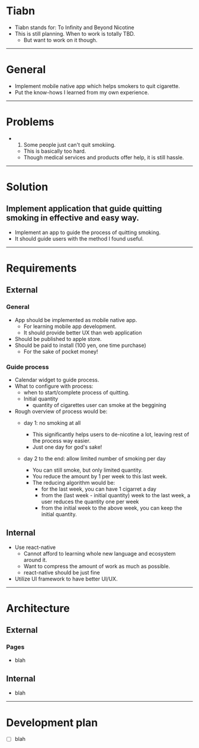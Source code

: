 <!--
{
  "type": "task",
  "tags": ["project"]
}
-->
# Tiabn
- Tiabn stands for: To Infinity and Beyond Nicotine
- This is still planning. When to work is totally TBD.
  - But want to work on it though.

---

# General
- Implement mobile native app which helps smokers to quit cigarette.
- Put the know-hows I learned from my own experience.

---

# Problems
- 1. Some people just can't quit smokiing.
  - This is basically too hard.
  - Though medical services and products offer help, it is still hassle.

---

# Solution
## Implement application that guide quitting smoking in effective and easy way.
- Implement an app to guide the process of quitting smoking.
- It should guide users with the method I found useful.

---

# Requirements
## External
### General
- App should be implemented as mobile native app.
  - For learning mobile app development.
  - It should provide better UX than web application
- Should be published to apple store.
- Should be paid to install (100 yen, one time purchase)
  - For the sake of pocket money!

### Guide process
- Calendar widget to guide process.
- What to configure with process:
  - when to start/complete process of quitting.
  - Initial quantity
    - quantity of cigarettes user can smoke at the beggining
- Rough overview of process would be:
  - day 1: no smoking at all
    - This significantly helps users to de-nicotine a lot, leaving rest of the process way easier.
    - Just one day for god's sake!
  - day 2 to the end: allow limited number of smoking per day

    - You can still smoke, but only limited quantity.
    - You reduce the amount by 1 per week to this last week.
    - The reducing algorithm would be:
      - for the last week, you can have 1 cigarret a day
      - from the (last week - initial quantity) week to the last week, a user reduces the quantity one per week
      - from the initial week to the above week, you can keep the initial quantity.


## Internal
- Use react-native
  - Cannot afford to learning whole new language and ecosystem around it.
  - Want to compress the amount of work as much as possible.
  - react-native should be just fine
- Utilize UI framework to have better UI/UX.

---

# Architecture
## External
### Pages
- blah

## Internal
- blah

---

# Development plan
- [ ] blah

